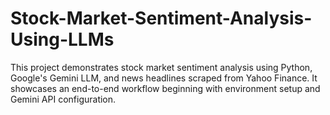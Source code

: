 # Stock-Market-Sentiment-Analysis-Using-LLMs
This project demonstrates stock market sentiment analysis using Python, Google's Gemini LLM, and news headlines scraped from Yahoo Finance. It showcases an end-to-end workflow beginning with environment setup and Gemini API configuration.
